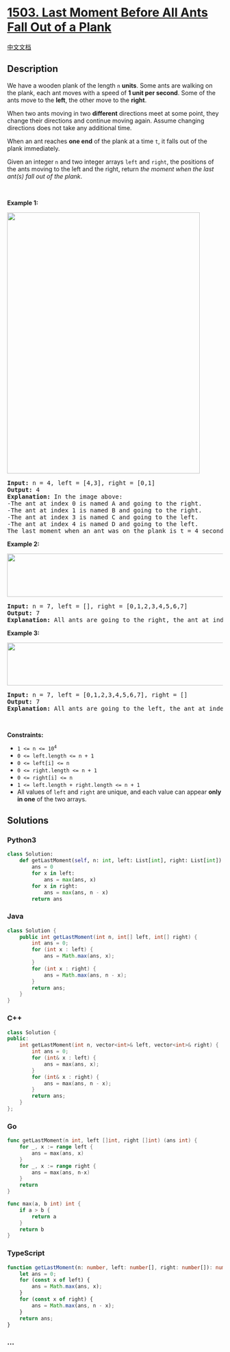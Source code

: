 # [1503. Last Moment Before All Ants Fall Out of a Plank](https://leetcode.com/problems/last-moment-before-all-ants-fall-out-of-a-plank)

[中文文档](/solution/1500-1599/1503.Last%20Moment%20Before%20All%20Ants%20Fall%20Out%20of%20a%20Plank/README.md)

## Description

<p>We have a wooden plank of the length <code>n</code> <strong>units</strong>. Some ants are walking on the plank, each ant moves with a speed of <strong>1 unit per second</strong>. Some of the ants move to the <strong>left</strong>, the other move to the <strong>right</strong>.</p>

<p>When two ants moving in two <strong>different</strong> directions meet at some point, they change their directions and continue moving again. Assume changing directions does not take any additional time.</p>

<p>When an ant reaches <strong>one end</strong> of the plank at a time <code>t</code>, it falls out of the plank immediately.</p>

<p>Given an integer <code>n</code> and two integer arrays <code>left</code> and <code>right</code>, the positions of the ants moving to the left and the right, return <em>the moment when the last ant(s) fall out of the plank</em>.</p>

<p>&nbsp;</p>
<p><strong class="example">Example 1:</strong></p>
<img alt="" src="https://fastly.jsdelivr.net/gh/doocs/leetcode@main/solution/1500-1599/1503.Last%20Moment%20Before%20All%20Ants%20Fall%20Out%20of%20a%20Plank/images/ants.jpg" style="width: 450px; height: 610px;" />
<pre>
<strong>Input:</strong> n = 4, left = [4,3], right = [0,1]
<strong>Output:</strong> 4
<strong>Explanation:</strong> In the image above:
-The ant at index 0 is named A and going to the right.
-The ant at index 1 is named B and going to the right.
-The ant at index 3 is named C and going to the left.
-The ant at index 4 is named D and going to the left.
The last moment when an ant was on the plank is t = 4 seconds. After that, it falls immediately out of the plank. (i.e., We can say that at t = 4.0000000001, there are no ants on the plank).
</pre>

<p><strong class="example">Example 2:</strong></p>
<img alt="" src="https://fastly.jsdelivr.net/gh/doocs/leetcode@main/solution/1500-1599/1503.Last%20Moment%20Before%20All%20Ants%20Fall%20Out%20of%20a%20Plank/images/ants2.jpg" style="width: 639px; height: 101px;" />
<pre>
<strong>Input:</strong> n = 7, left = [], right = [0,1,2,3,4,5,6,7]
<strong>Output:</strong> 7
<strong>Explanation:</strong> All ants are going to the right, the ant at index 0 needs 7 seconds to fall.
</pre>

<p><strong class="example">Example 3:</strong></p>
<img alt="" src="https://fastly.jsdelivr.net/gh/doocs/leetcode@main/solution/1500-1599/1503.Last%20Moment%20Before%20All%20Ants%20Fall%20Out%20of%20a%20Plank/images/ants3.jpg" style="width: 639px; height: 100px;" />
<pre>
<strong>Input:</strong> n = 7, left = [0,1,2,3,4,5,6,7], right = []
<strong>Output:</strong> 7
<strong>Explanation:</strong> All ants are going to the left, the ant at index 7 needs 7 seconds to fall.
</pre>

<p>&nbsp;</p>
<p><strong>Constraints:</strong></p>

<ul>
	<li><code>1 &lt;= n &lt;= 10<sup>4</sup></code></li>
	<li><code>0 &lt;= left.length &lt;= n + 1</code></li>
	<li><code>0 &lt;= left[i] &lt;= n</code></li>
	<li><code>0 &lt;= right.length &lt;= n + 1</code></li>
	<li><code>0 &lt;= right[i] &lt;= n</code></li>
	<li><code>1 &lt;= left.length + right.length &lt;= n + 1</code></li>
	<li>All values of <code>left</code> and <code>right</code> are unique, and each value can appear <strong>only in one</strong> of the two arrays.</li>
</ul>

## Solutions

<!-- tabs:start -->

### **Python3**

```python
class Solution:
    def getLastMoment(self, n: int, left: List[int], right: List[int]) -> int:
        ans = 0
        for x in left:
            ans = max(ans, x)
        for x in right:
            ans = max(ans, n - x)
        return ans
```

### **Java**

```java
class Solution {
    public int getLastMoment(int n, int[] left, int[] right) {
        int ans = 0;
        for (int x : left) {
            ans = Math.max(ans, x);
        }
        for (int x : right) {
            ans = Math.max(ans, n - x);
        }
        return ans;
    }
}
```

### **C++**

```cpp
class Solution {
public:
    int getLastMoment(int n, vector<int>& left, vector<int>& right) {
        int ans = 0;
        for (int& x : left) {
            ans = max(ans, x);
        }
        for (int& x : right) {
            ans = max(ans, n - x);
        }
        return ans;
    }
};
```

### **Go**

```go
func getLastMoment(n int, left []int, right []int) (ans int) {
	for _, x := range left {
		ans = max(ans, x)
	}
	for _, x := range right {
		ans = max(ans, n-x)
	}
	return
}

func max(a, b int) int {
	if a > b {
		return a
	}
	return b
}
```

### **TypeScript**

```ts
function getLastMoment(n: number, left: number[], right: number[]): number {
    let ans = 0;
    for (const x of left) {
        ans = Math.max(ans, x);
    }
    for (const x of right) {
        ans = Math.max(ans, n - x);
    }
    return ans;
}
```

### **...**

```

```

<!-- tabs:end -->
